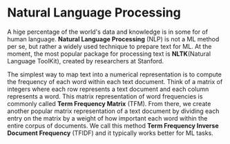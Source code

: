 # Natural Language Processing

A hige percentage of the world's data and knowledge is in some for of human language. __Natural Language Processing__ (NLP) is not a ML method per se, but rather a widely used technique to prepare text for ML. At the moment, the most popular package for processing text is __NLTK__(Natural Language ToolKit), created by researchers at Stanford.

The simplest way to map text into a numerical representation is to compute the frequency of each word within each text document. Think of a matrix of integers where each row represents a text document and each column represents a word. This matrix representation of word frequencies is commonly called __Term Frequency Matrix__ (TFM). From there, we create another popular matrix representation of a text document by dividing each entry on the matrix by a weight of how important each word within the entire corpus of documents. We call this method __Term Frequency Inverse Document Frequency__ (TFIDF) and it typically works better for ML tasks.